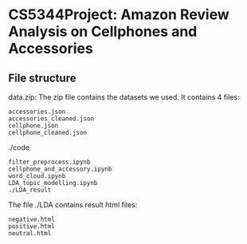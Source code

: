 # CS5344Project: Amazon Review Analysis on Cellphones and Accessories 

## File structure

data.zip: 
The zip file contains the datasets we used. It contains 4 files: 

    accessories.json
    accessories_cleaned.json
    cellphone.json
    cellphone_cleaned.json


./code 

    filter_preprocess.ipynb
    cellphone_and_accessory.ipynb
    word_cloud.ipynb
    LDA_topic_modelling.ipynb
    ./LDA_result

The file ./LDA contains result html files: 

    negative.html
    positive.html
    neutral.html

